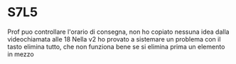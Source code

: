 # S7L5
Prof puo controllare l'orario di consegna, non ho copiato nessuna idea dalla videochiamata alle 18
Nella v2 ho provato a sistemare un problema con il tasto elimina tutto, che non funziona bene se si elimina prima un elemento in mezzo
